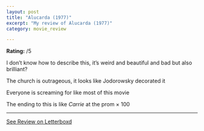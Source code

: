 ```yaml
---
layout: post
title: "Alucarda (1977)"
excerpt: "My review of Alucarda (1977)"
category: movie_review

---
```


**Rating:** /5

I don’t know how to describe this, it’s weird and beautiful and bad but also brilliant?

The church is outrageous, it looks like Jodorowsky decorated it

Everyone is screaming for like most of this movie

The ending to this is like <i>Carrie</i> at the prom × 100

<hr>

[See Review on Letterboxd](https://boxd.it/3WFYUL)
